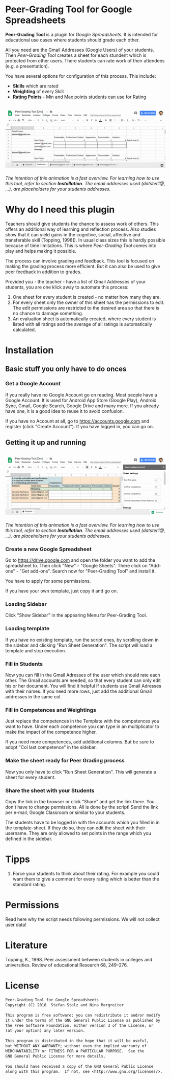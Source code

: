 # Peer-Grading Tool for Google Spreadsheets

**Peer-Grading Tool** is a plugin for *Google Spreadsheets*. It is intended for educational use cases where students should grade each other.

All you need are the Gmail Addresses (Google Users) of your students. Then *Peer-Grading Tool* creates a sheet for each stundent which is protected from other users. There students can rate work of their attendees (e.g. a presentation).

You have several options for configuration of this process. This include:

* **Skills** which are rated
* **Weighting** of every Skill
* **Rating Points** - Min and Max points students can use for Rating

![Grading process of Peer-Grading Tool](images/grading-process-of-peer-grading-tool.gif)
--
_The intention of this animation is a fast overview. For learning how to use this tool, refer to section **Installation**. The email addresses used (datster1@, ...), are placeholders for your students addresses._


# Why do I need this plugin

Teachers should give students the chance to assess work of others. This offers an additional way of learning and reflection process. Also studies show that it can yield gains in the cognitive, social, affective and transferable skill (Topping, 1998]). In usual class sizes this is hardly possible because of time limitations. This is where *Peer-Grading Tool* comes into play and helps making it possible.

The process can involve grading and feedback. This tool is focused on making the grading process more efficient. But it can also be used to give peer feedback in addition to grades.

Provided you - the teacher - have a list of Gmail Addresses of your students, you are one klick away to automate this process:

1. One sheet for every student is created - no matter how many they are.
2. For every sheet only the owner of this sheet has the permissions to edit. The edit permissions are restricted to the desired area so that there is no chance to damage something.
3. An evaluation sheet is automatically created, where every student is listed with all ratings and the average of all ratings is automatically calculated.

# Installation

## Basic stuff you only have to do onces

### Get a Google Account

If you really have no Google Account go on reading. Most people have a Google Account. It is used for Android App Store (Google Play), Android Sync, Gmail, Google Search, Google Drive and many more. If you already have one, it is a good idea to reuse it to avoid confusion.

If you have no Account at all, go to https://accounts.google.com and register (click "Create Account"). If you have logged in, you can go on.

## Getting it up and running

![Sheet generation process of Peer-Grading Tool](images/sheet-generation-process-of-peer-grading-tool.gif)
--
_The intention of this animation is a fast overview. For learning how to use this tool, refer to section **Installation**. The email addresses used (datster1@, ...), are placeholders for your students addresses._

### Create a new Google Spreadsheet

Go to https://drive.google.com and open the folder you want to add the spreadsheet to. Then click "New" - "Google Sheets". There click on "Add-ons" - "Get add-ons". Search now for "Peer-Grading Tool" and install it.

You have to apply for some permissions.

If you have your own template, just copy it and go on.

### Loading Sidebar

Click "Show Sidebar" in the appearing Menu for Peer-Grading Tool.

### Loading template

If you have no existing template, run the script ones, by scrolling down in the sidebar and clicking "Run Sheet Generation". The script will load a template and stop execution.

### Fill in Students

Now you can fill in the Gmail Adresses of the user which should rate each other. The Gmail accounts are needed, so that every student can only edit his or her document. You will find it helpful if students use Gmail Adresses with their names. If you need more rows, just add the additional Gmail addresses in the same col.

### Fill in Competences and Weightings

Just replace the competences in the Template with the competences you want to have. Under each competence you can type in an multiplicator to make the impact of the competence higher.

If you need more competences, add additional columns. But be sure to adopt "Col last competence" in the sidebar.

### Make the sheet ready for Peer Grading process

Now you only have to click "Run Sheet Generation". This will generate a sheet for every student.

### Share the sheet with your Students

Copy the link in the browser or click "Share" and get the link there. You don't have to change permissions. All is done by the script! Send the link per e-mail, Google Classroom or similar to your students.

The students have to be logged in with the accounts which you filled in in the template-sheet. If they do so, they can edit the sheet with their username. They are only allowed to set points in the range which you defined in the sidebar.

# Tipps

1. Force your students to think about their rating. For example you could want them to give a comment for every rating which is better than the standard rating.

# Permissions

Read here why the script needs following permissions. We will not collect user data!

# Literature

Topping, K., 1998. Peer assessment between students in colleges and universities. Review of educational Research 68, 249–276.

# License
    Peer-Grading Tool for Google Spreadsheets
    Copyright (C) 2018  Stefan Stolz and Nina Margreiter

    This program is free software: you can redistribute it and/or modify
    it under the terms of the GNU General Public License as published by
    the Free Software Foundation, either version 3 of the License, or
    (at your option) any later version.

    This program is distributed in the hope that it will be useful,
    but WITHOUT ANY WARRANTY; without even the implied warranty of
    MERCHANTABILITY or FITNESS FOR A PARTICULAR PURPOSE.  See the
    GNU General Public License for more details.

    You should have received a copy of the GNU General Public License
    along with this program.  If not, see <http://www.gnu.org/licenses/>.
